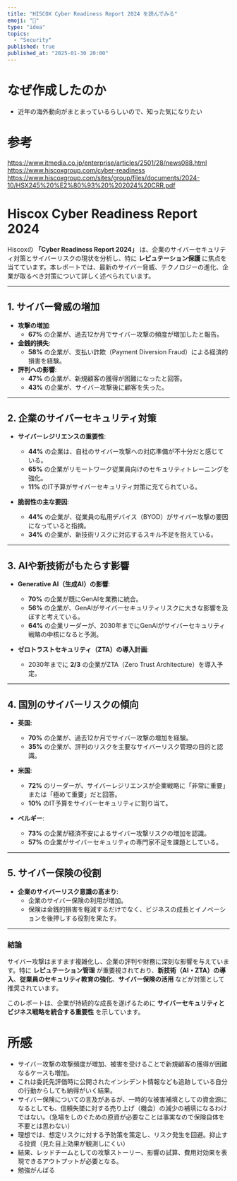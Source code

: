 ```yaml
---
title: "HISCOX Cyber Readiness Report 2024 を読んでみる"
emoji: "🦆"
type: "idea"
topics:
  - "Security"
published: true
published_at: "2025-01-30 20:00"
---
```


# なぜ作成したのか
- 近年の海外動向がまとまっているらしいので、知った気になりたい


# 参考
https://www.itmedia.co.jp/enterprise/articles/2501/28/news088.html
https://www.hiscoxgroup.com/cyber-readiness
https://www.hiscoxgroup.com/sites/group/files/documents/2024-10/HSX245%20%E2%80%93%20%202024%20CRR.pdf


# **Hiscox Cyber Readiness Report 2024**

Hiscoxの **「Cyber Readiness Report 2024」** は、企業のサイバーセキュリティ対策とサイバーリスクの現状を分析し、特に **レピュテーション保護** に焦点を当てています。本レポートでは、最新のサイバー脅威、テクノロジーの進化、企業が取るべき対策について詳しく述べられています。

---

## **1. サイバー脅威の増加**
- **攻撃の増加**: 
  - **67%** の企業が、過去12か月でサイバー攻撃の頻度が増加したと報告。
- **金銭的損失**: 
  - **58%** の企業が、支払い詐欺（Payment Diversion Fraud）による経済的損害を経験。
- **評判への影響**:
  - **47%** の企業が、新規顧客の獲得が困難になったと回答。
  - **43%** の企業が、サイバー攻撃後に顧客を失った。

---

## **2. 企業のサイバーセキュリティ対策**
- **サイバーレジリエンスの重要性**:
  - **44%** の企業は、自社のサイバー攻撃への対応準備が不十分だと感じている。
  - **65%** の企業がリモートワーク従業員向けのセキュリティトレーニングを強化。
  - **11%** のIT予算がサイバーセキュリティ対策に充てられている。

- **脆弱性の主な要因**:
  - **44%** の企業が、従業員の私用デバイス（BYOD）がサイバー攻撃の要因になっていると指摘。
  - **34%** の企業が、新技術リスクに対応するスキル不足を抱えている。

---

## **3. AIや新技術がもたらす影響**
- **Generative AI（生成AI）の影響**:
  - **70%** の企業が既にGenAIを業務に統合。
  - **56%** の企業が、GenAIがサイバーセキュリティリスクに大きな影響を及ぼすと考えている。
  - **64%** の企業リーダーが、2030年までにGenAIがサイバーセキュリティ戦略の中核になると予測。

- **ゼロトラストセキュリティ（ZTA）の導入計画**:
  - 2030年までに **2/3** の企業がZTA（Zero Trust Architecture）を導入予定。

---

## **4. 国別のサイバーリスクの傾向**
- **英国**:
  - **70%** の企業が、過去12か月でサイバー攻撃の増加を経験。
  - **35%** の企業が、評判のリスクを主要なサイバーリスク管理の目的と認識。

- **米国**:
  - **72%** のリーダーが、サイバーレジリエンスが企業戦略に「非常に重要」または「極めて重要」だと回答。
  - **10%** のIT予算をサイバーセキュリティに割り当て。

- **ベルギー**:
  - **73%** の企業が経済不安によるサイバー攻撃リスクの増加を認識。
  - **57%** の企業がサイバーセキュリティの専門家不足を課題としている。

---

## **5. サイバー保険の役割**
- **企業のサイバーリスク意識の高まり**:
  - 企業のサイバー保険の利用が増加。
  - 保険は金銭的損害を軽減するだけでなく、ビジネスの成長とイノベーションを後押しする役割を果たす。

---

### **結論**
サイバー攻撃はますます複雑化し、企業の評判や財務に深刻な影響を与えています。特に **レピュテーション管理** が重要視されており、**新技術（AI・ZTA）の導入**、**従業員のセキュリティ教育の強化**、**サイバー保険の活用** などが対策として推奨されています。

このレポートは、企業が持続的な成長を遂げるために **サイバーセキュリティとビジネス戦略を統合する重要性** を示しています。


# 所感
- サイバー攻撃の攻撃頻度が増加、被害を受けることで新規顧客の獲得が困難なるケースも増加。
- これは委託先評価時に公開されたインシデント情報なども追跡している自分の行動からしても納得がいく結果。
- サイバー保険についての言及があるが、一時的な被害補填としての資金源になるとしても、信頼失墜に対する売り上げ（機会）の減少の補填になるわけではない。（急場をしのぐための原資が必要なことは事実なので保険自体を不要とは思わない）
- 理想では、想定リスクに対する予防策を策定し、リスク発生を回避。抑止する投資（見た目上効果が観測しにくい）
- 結果、レッドチームとしての攻撃ストーリー、影響の試算、費用対効果を表現できるアウトプットが必要となる。
- 勉強がんばる